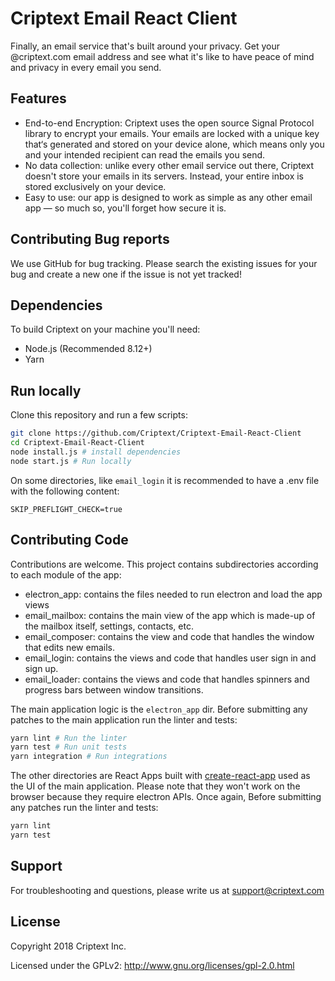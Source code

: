 # Criptext Email React Client

Finally, an email service that's built around your privacy. Get your @criptext.com email address and see what it's like to have peace of mind and privacy in every email you send.

## Features

- End-to-end Encryption: Criptext uses the open source Signal Protocol library to encrypt your emails. Your emails are locked with a unique key that‘s generated and stored on your device alone, which means only you and your intended recipient can read the emails you send.
- No data collection: unlike every other email service out there, Criptext doesn't store your emails in its servers. Instead, your entire inbox is stored exclusively on your device.
- Easy to use: our app is designed to work as simple as any other email app — so much so, you'll forget how secure it is.

## Contributing Bug reports

We use GitHub for bug tracking. Please search the existing issues for your bug and create a new one if the issue is not yet tracked!

## Dependencies

To build Criptext on your machine you'll need:

* Node.js (Recommended 8.12+) 
* Yarn

## Run locally

Clone this repository and run a few scripts:

``` bash
git clone https://github.com/Criptext/Criptext-Email-React-Client
cd Criptext-Email-React-Client
node install.js # install dependencies
node start.js # Run locally
```

On some directories, like `email_login` it is recommended to have a .env file 
with the following content:

```
SKIP_PREFLIGHT_CHECK=true
```
## Contributing Code

Contributions are welcome. This project contains subdirectories according to each module of the app:
* electron_app: contains the files needed to run electron and load the app views
* email_mailbox: contains the main view of the app which is made-up of the mailbox itself, settings, contacts, etc.
* email_composer: contains the view and code that handles the window that edits new emails.
* email_login: contains the views and code that handles user sign in and sign up.
* email_loader: contains the views and code that handles spinners and progress bars between window transitions.


The main application logic is the `electron_app` dir. 
Before submitting any patches to the main application run the linter and tests:

``` bash
yarn lint # Run the linter
yarn test # Run unit tests
yarn integration # Run integrations
```

The other directories are React Apps built with [create-react-app](
https://github.com/facebook/create-react-app) used as the UI of the main 
application. Please note that they won't work on the browser because they 
require electron APIs. Once again, Before submitting any patches run the linter 
and tests:

``` bash
yarn lint 
yarn test 
```

## Support

For troubleshooting and questions, please write us at <a href="mailto:support@criptext.com">support@criptext.com</a>

## License 

Copyright 2018 Criptext Inc.

Licensed under the GPLv2: http://www.gnu.org/licenses/gpl-2.0.html
